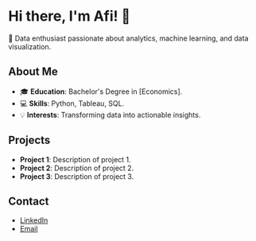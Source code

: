 # Hi there, I'm Afi! 👋

🌟 Data enthusiast passionate about analytics, machine learning, and data visualization.

## About Me
- 🎓 **Education**: Bachelor's Degree in [Economics].
- 💻 **Skills**: Python, Tableau, SQL.
- 💡 **Interests**: Transforming data into actionable insights.

## Projects
- **Project 1**: Description of project 1.
- **Project 2**: Description of project 2.
- **Project 3**: Description of project 3.

## Contact
- [LinkedIn](https://www.linkedin.com/in/rafinadhiya/)
- [Email](rafina.pradani@gmail.com)
